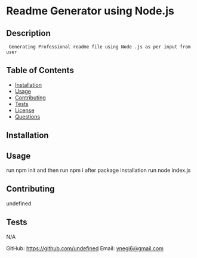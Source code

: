 
  # Readme Generator using Node.js

  ## Description
     Generating Professional readme file using Node .js as per input from user

  ## Table of Contents
  * [Installation](#installation)
  * [Usage](#usage)
  * [Contributing](#contributing)
  * [Tests](#tests)
  * [License](#license)
  * [Questions](#questions)
  
  ## Installation

  ## Usage
  run npm init and then run npm i after package installation run node index.js

  ## Contributing
  undefined

  ## Tests
  N/A

  GitHub: https://github.com/undefined
  Email: ynegi6@gmail.com

